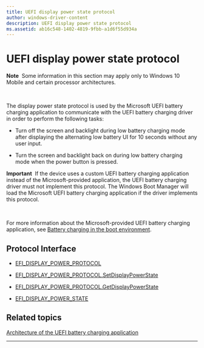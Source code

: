 ```yaml
---
title: UEFI display power state protocol
author: windows-driver-content
description: UEFI display power state protocol
ms.assetid: ab16c548-1402-4819-9fbb-a1d6f55d934a
---
```


# UEFI display power state protocol


**Note**  Some information in this section may apply only to Windows 10 Mobile and certain processor architectures.

 

The display power state protocol is used by the Microsoft UEFI battery charging application to communicate with the UEFI battery charging driver in order to perform the following tasks:

-   Turn off the screen and backlight during low battery charging mode after displaying the alternating low battery UI for 10 seconds without any user input.

-   Turn the screen and backlight back on during low battery charging mode when the power button is pressed.

**Important**  If the device uses a custom UEFI battery charging application instead of the Microsoft-provided application, the UEFI battery charging driver must not implement this protocol. The Windows Boot Manager will load the Microsoft UEFI battery charging application if the driver implements this protocol.

 

For more information about the Microsoft-provided UEFI battery charging application, see [Battery charging in the boot environment](battery-charging-in-the-boot-environment.md).

## Protocol Interface


-   [EFI\_DISPLAY\_POWER\_PROTOCOL](efi-display-power-protocol.md)

-   [EFI\_DISPLAY\_POWER\_PROTOCOL.SetDisplayPowerState](efi-display-power-protocolsetdisplaypowerstate.md)

-   [EFI\_DISPLAY\_POWER\_PROTOCOL.GetDisplayPowerState](efi-display-power-protocolgetdisplaypowerstate.md)

-   [EFI\_DISPLAY\_POWER\_STATE](efi-display-power-state.md)

## Related topics
[Architecture of the UEFI battery charging application](architecture-of-the-uefi-battery-charging-application.md)  

--------------------


